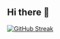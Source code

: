 ## Hi there 👋

[![GitHub Streak](https://streak-stats.demolab.com?user=Beardad23&theme=catppuccin-frappe&border_radius=4&date_format=j%20M%5B%20Y%5D&exclude_days=Mon)](https://git.io/streak-stats)
<!--
**BearDad/BearDad** is a ✨ _special_ ✨ repository because its `README.md` (this file) appears on your GitHub profile.
